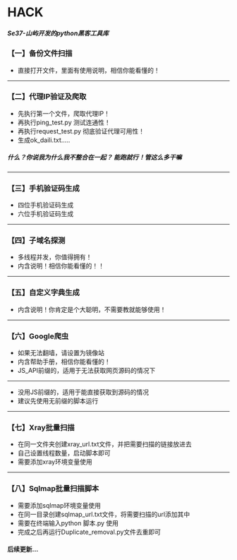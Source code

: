 # HACK

##### Se37-山屿开发的python黑客工具库

### 【一】备份文件扫描

- 直接打开文件，里面有使用说明，相信你能看懂的！


---

### 【二】代理IP验证及爬取

- 先执行第一个文件，爬取代理IP！
- 再执行ping_test.py 测试连通性！
- 再执行request_test.py 彻底验证代理可用性！
- 生成ok_daili.txt.....


##### 什么？你说我为什么我不整合在一起？ 能跑就行！管这么多干嘛

---

### 【三】手机验证码生成
- 四位手机验证码生成
- 六位手机验证码生成

---

### 【四】子域名探测
- 多线程并发，你值得拥有！
- 内含说明！相信你能看懂的！！

---

### 【五】自定义字典生成
- 内含说明！你肯定是个大聪明，不需要教就能够使用！

---

### 【六】Google爬虫
- 如果无法翻墙，请设置为镜像站
- 内含帮助手册，相信你能看懂的！
- JS_API前缀的，适用于无法获取网页源码的情况下

---

- 没用JS前缀的，适用于能直接获取到源码的情况
- 建议先使用无前缀的脚本运行

---

### 【七】Xray批量扫描
- 在同一文件夹创建xray_url.txt文件，并把需要扫描的链接放进去
- 自己设置线程数量，启动脚本即可
- 需要添加xray环境变量使用

---

### 【八】Sqlmap批量扫描脚本
- 需要添加sqlmap环境变量使用
- 在同一目录创建sqlmap_url.txt文件，将需要扫描的url添加其中
- 需要在终端输入python 脚本.py 使用
- 完成之后再运行Duplicate_removal.py文件去重即可

#### 后续更新...
